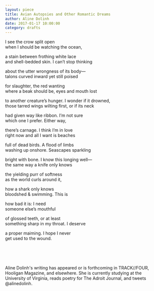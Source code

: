 ```yaml
---
layout: piece
title: Avian Autopsies and Other Romantic Dreams
author: Aline Dolinh
date: 2017-01-17 10:00:00
category: drafts
---
```


I see the crow split open<br />
when I should be watching the ocean,

a stain between frothing white lace<br />
and shell-bedded skin. I can’t stop thinking

about the utter wrongness of its body—<br />
talons curved inward yet still poised 

for slaughter, the red wanting<br />
where a beak should be, eyes and mouth lost

to another creature’s hunger. I wonder if it drowned,<br />
those tarred wings wilting first, or if its neck

had given way like ribbon. I’m not sure<br />
which one I prefer. Either way, 

there’s carnage. I think I’m in love <br />
right now and all I want is beaches 

full of dead birds. A flood of limbs <br />
washing up onshore. Seascapes sparkling

bright with bone.  I know this longing well—<br />
the same way a knife only knows

the yielding purr of softness<br />
as the world curls around it,

how a shark only knows<br />
bloodshed & swimming. This is 

how bad it is: I need <br />
someone else’s mouthful

of glossed teeth, or at least<br />
something sharp in my throat. I deserve

a proper maiming. I hope I never<br />
get used to the wound.

<br /><br /><br />

Aline Dolinh's writing has appeared or is forthcoming in TRACK//FOUR, Hooligan Magazine, and elsewhere. She is currently studying at the University of Virginia, reads poetry for The Adroit Journal, and tweets @alinedolinh.